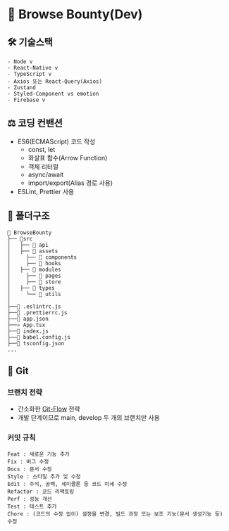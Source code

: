 # 🦄 Browse Bounty(Dev)

## 🛠️ 기술스택

```
- Node v
- React-Native v
- TypeScript v
- Axios 또는 React-Query(Axios)
- Zustand
- Styled-Component vs emotion
- Firebase v
```

## ⚖️ 코딩 컨밴션

- ES6(ECMAScript) 코드 작성
  - const, let
  - 화살표 함수(Arrow Function)
  - 객체 리터럴
  - async/await
  - import/export(Alias 경로 사용)
- ESLint, Prettier 사용

## 🌲 폴더구조

```
🦄 BrowseBounty
├── 📁src
│   ├── 📁 api
│   ├── 📁 assets
│	  ├── 📁 components
│	  ├── 📁 hooks
│   ├── 📁 modules
│	  ├── 📁 pages
│	  ├── 📁 store
│   ├── 📁 types
│	  └── 📁 utils
│
├──📄 .eslintrc.js
├──📄 .prettierrc.js
├──📄 app.json
├──⚛ App.tsx
├──📄 index.js
├──📄 babel.config.js
├──📄 tsconfig.json
...
```

## 📌 Git

### 브랜치 전략

- 간소화한 [Git-Flow](https://kku.dev/blog/f96895b7-e76e-4cac-b97e-ec00a5886ef5) 전략
- 개발 단계이므로 main, develop 두 개의 브랜치만 사용

### 커밋 규칙

```
Feat : 새로운 기능 추가
Fix : 버그 수정
Docs : 문서 수정
Style : 스타일 추가 및 수정
Edit : 주석, 공백, 세미콜론 등 코드 미세 수정
Refactor : 코드 리팩토링
Perf : 성능 개선
Test : 테스트 추가
Chore : (코드의 수정 없이) 설정을 변경, 빌드 과정 또는 보조 기능(문서 생성기능 등) 수정
```
